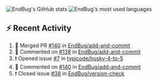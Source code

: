 ![EndBug's GitHub stats](https://github-readme-stats.vercel.app/api?username=endbug&show_icons=true)
![EndBug's most used languages](https://github-readme-stats.vercel.app/api/top-langs/?username=endbug&layout=compact)

## ⚡ Recent Activity

<!--START_SECTION:activity-->
1. 🎉 Merged PR [#140](https://github.com//EndBug/add-and-commit/pull/140) in [EndBug/add-and-commit](https://github.com//EndBug/add-and-commit)
2. 💬 Commented on [#138](https://github.com//EndBug/add-and-commit/issues/138) in [EndBug/add-and-commit](https://github.com//EndBug/add-and-commit)
3. ❗️ Opened issue [#7](https://github.com//typicode/husky-4-to-5/issues/7) in [typicode/husky-4-to-5](https://github.com//typicode/husky-4-to-5)
4. 💬 Commented on [#140](https://github.com//EndBug/add-and-commit/issues/140) in [EndBug/add-and-commit](https://github.com//EndBug/add-and-commit)
5. ❗️ Closed issue [#38](https://github.com//EndBug/version-check/issues/38) in [EndBug/version-check](https://github.com//EndBug/version-check)
<!--END_SECTION:activity-->
